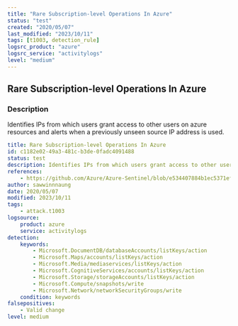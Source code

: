 ```yaml
---
title: "Rare Subscription-level Operations In Azure"
status: "test"
created: "2020/05/07"
last_modified: "2023/10/11"
tags: [t1003, detection_rule]
logsrc_product: "azure"
logsrc_service: "activitylogs"
level: "medium"
---
```


## Rare Subscription-level Operations In Azure

### Description

Identifies IPs from which users grant access to other users on azure resources and alerts when a previously unseen source IP address is used.

```yml
title: Rare Subscription-level Operations In Azure
id: c1182e02-49a3-481c-b3de-0fadc4091488
status: test
description: Identifies IPs from which users grant access to other users on azure resources and alerts when a previously unseen source IP address is used.
references:
    - https://github.com/Azure/Azure-Sentinel/blob/e534407884b1ec5371efc9f76ead282176c9e8bb/Detections/AzureActivity/RareOperations.yaml
author: sawwinnnaung
date: 2020/05/07
modified: 2023/10/11
tags:
    - attack.t1003
logsource:
    product: azure
    service: activitylogs
detection:
    keywords:
        - Microsoft.DocumentDB/databaseAccounts/listKeys/action
        - Microsoft.Maps/accounts/listKeys/action
        - Microsoft.Media/mediaservices/listKeys/action
        - Microsoft.CognitiveServices/accounts/listKeys/action
        - Microsoft.Storage/storageAccounts/listKeys/action
        - Microsoft.Compute/snapshots/write
        - Microsoft.Network/networkSecurityGroups/write
    condition: keywords
falsepositives:
    - Valid change
level: medium

```
